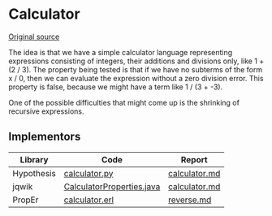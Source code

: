 # Calculator

[Original source](https://github.com/mc-imperial/hypothesis-ecoop-2020-artifact/blob/master/smartcheck-benchmarks/evaluations/calculator)

The idea is that we have a simple calculator language representing expressions consisting of integers, their additions and divisions only, like 1 + (2 / 3).
The property being tested is that if we have no subterms of the form x / 0, then we can evaluate the expression without a zero division error. 
This property is false, because we might have a term like 1 / (3 + -3).

One of the possible difficulties that might come up is the shrinking of recursive expressions.


## Implementors

|Library   |Code|Report|
|----------|----|------|
|Hypothesis|[calculator.py](/pbt-libraries/hypothesis/challenges/calculator.py)|[calculator.md](/pbt-libraries/hypothesis/challenges/calculator.md)
|jqwik     |[CalculatorProperties.java](/pbt-libraries/jqwik/src/test/java/challenges/calculator/CalculatorProperties.java)|[calculator.md](/pbt-libraries/jqwik/reports/calculator.md)
|PropEr    |[calculator.erl](/pbt-libraries/proper/challenges/calculator.erl)|[reverse.md](/pbt-libraries/proper/challenges/calculator.md)
